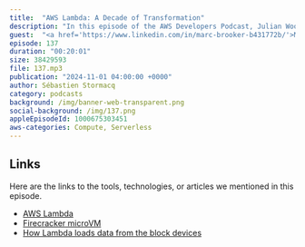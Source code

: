 ```yaml
---
title:  "AWS Lambda: A Decade of Transformation"
description: "In this episode of the AWS Developers Podcast, Julian Wood hosts a discussion with Marc Brooker, a distinguished engineer involved in the creation of AWS Lambda. They explore the origins of Lambda, its evolution, and the impact of serverless technology on modern computing. The conversation delves into customer-centric innovations, the challenges of event-driven architectures, and the future of serverless in the context of generative AI. Mark reflects on the journey of Lambda, the lessons learned, and the exciting possibilities that lie ahead for serverless technology."
guest:  "<a href='https://www.linkedin.com/in/marc-brooker-b431772b/'>Marc Brooker</a>, VP/Distinguished Engineer, AWS and <a href='https://www.linkedin.com/in/julianrwood/'>Julian Wood</a>, Developer Advocate, AWS"
episode: 137
duration: "00:20:01" 
size: 38429593
file: 137.mp3	
publication: "2024-11-01 04:00:00 +0000"
author: Sébastien Stormacq
category: podcasts
background: /img/banner-web-transparent.png
social-background: /img/137.png
appleEpisodeId: 1000675303451
aws-categories: Compute, Serverless
---
```


## Links

Here are the links to the tools, technologies, or articles we mentioned in this episode.

- [AWS Lambda](https://docs.aws.amazon.com/lambda/latest/dg/welcome.html)
- [Firecracker microVM](https://firecracker-microvm.github.io/)
- [How Lambda loads data from the block devices](https://www.usenix.org/system/files/atc23-brooker.pdf)